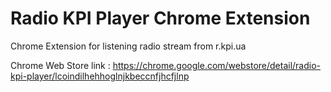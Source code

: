 # Radio KPI Player Chrome Extension

Chrome Extension for listening radio stream from r.kpi.ua

Chrome Web Store link : https://chrome.google.com/webstore/detail/radio-kpi-player/lcoindilhehhoglnjkbeccnfjhcfjlnp
